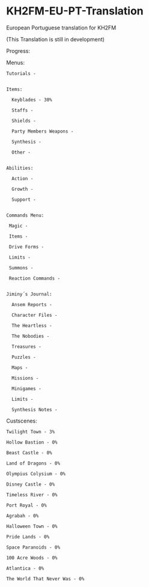 # KH2FM-EU-PT-Translation
European Portuguese translation for KH2FM

(This Translation is still in development)

Progress:

  Menus:
  
    Tutorials - 
    
    
    Items:  
    
      Keyblades - 30%
      
      Staffs -
      
      Shields -
      
      Party Members Weapons - 
      
      Synthesis - 
      
      Other -
      
    
    Abilities:
    
      Action -
      
      Growth -
      
      Support -
    
    
    Commands Menu:
    
     Magic -
     
     Items -
     
     Drive Forms -
     
     Limits -
     
     Summons -

     Reaction Commands - 
     
     
    Jiminy´s Journal:
    
      Ansem Reports -
      
      Character Files -
      
      The Heartless - 
      
      The Nobodies - 
      
      Treasures - 
      
      Puzzles - 
      
      Maps -
      
      Missions - 
      
      Minigames - 
      
      Limits -
      
      Synthesis Notes - 
    
     
  Custscenes:

    Twilight Town - 3%

    Hollow Bastion - 0% 

    Beast Castle - 0% 

    Land of Dragons - 0% 

    Olympius Colysium - 0% 

    Disney Castle - 0% 

    Timeless River - 0%  

    Port Royal - 0% 

    Agrabah - 0% 

    Halloween Town - 0% 

    Pride Lands - 0% 

    Space Paranoids - 0% 

    100 Acre Woods - 0% 

    Atlantica - 0% 

    The World That Never Was - 0% 
